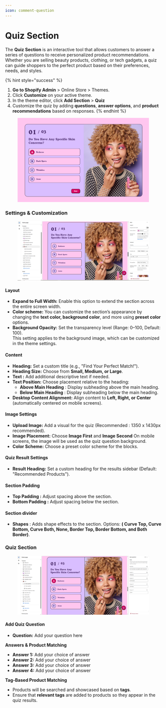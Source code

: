 ```yaml
---
icon: comment-question
---
```


# Quiz Section

The **Quiz Section** is an interactive tool that allows customers to answer a series of questions to receive personalized product recommendations. Whether you are selling beauty products, clothing, or tech gadgets, a quiz can guide shoppers to the perfect product based on their preferences, needs, and styles.

{% hint style="success" %}
1. **Go to Shopify Admin** > Online Store > Themes.
2. Click **Customize** on your active theme.
3. In the theme editor, click **Add Section** > **Quiz**&#x20;
4. Customize the quiz by adding **questions**, **answer options**, and **product recommendations** based on responses.
{% endhint %}

<figure><img src="../.gitbook/assets/quizzz.png" alt=""><figcaption></figcaption></figure>

### **Settings & Customization** <a href="#settings-and-customization" id="settings-and-customization"></a>

<figure><img src="../.gitbook/assets/quiz.png" alt=""><figcaption></figcaption></figure>

#### **Layout**

* **Expand to Full Width:** Enable this option to extend the section across the entire screen width.
* **Color scheme:** You can customize the section’s appearance by changing the **text color, background color**, and more using **preset color** options.
* **Background Opacity:** Set the transparency level (Range: 0–100, Default: 100).\
  This setting applies to the background image, which can be customized in the theme settings.

#### **Content**&#x20;

* **Heading:** Set a custom title (e.g., "Find Your Perfect Match!").
* **Heading Size:** Choose from **Small, Medium, or Large**.
* **Text :** Add additional descriptive text if needed.
* **Text Position:** Choose placement relative to the heading:
  * **Above Main Heading** : Display subheading above the main heading.
  * **Below Main Heading** : Display subheading below the main heading.
* **Desktop Content Alignment:** Align content to **Left, Right, or Center** (automatically centered on mobile screens).

#### **Image Settings**

* **Upload Image:** Add a visual for the quiz (Recommended : 1350 x 1430px recommended).
* **Image Placement:** Choose **Image First** and **Image Second** On mobile screens, the image will be used as the quiz question background.
* **Color Scheme:** Choose a preset color scheme for the blocks.

#### **Quiz Result Settings**

* **Result Heading:** Set a custom heading for the results sidebar (Default: "Recommended Products").

#### **Section Padding**

* **Top Padding :** Adjust spacing above the section.
* **Bottom Padding :** Adjust spacing below the section.

#### Section divider

* **Shapes** : Adds shape effects to the section. Options: **( Curve Top, Curve Bottom, Curve Both, None, Border Top, Border Bottom, and Both Border)**.

### **Quiz Section**

<figure><img src="../.gitbook/assets/quixxx.png" alt=""><figcaption></figcaption></figure>

#### **Add Quiz Question**

* **Question:** Add your question here

**Answers & Product Matching**

* **Answer 1:** Add your choice of answer
* **Answer 2:** Add your choice of answer
* **Answer 3:** Add your choice of answer
* **Answer 4:** Add your choice of answer

**Tag-Based Product Matching**

* Products will be searched and showcased based on **tags**.
* Ensure that **relevant tags** are added to products so they appear in the quiz results.
